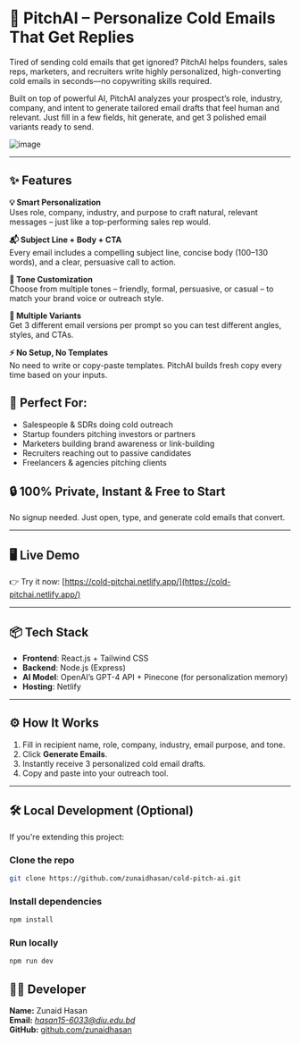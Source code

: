 # 🚀 PitchAI – Personalize Cold Emails That Get Replies

Tired of sending cold emails that get ignored?
PitchAI helps founders, sales reps, marketers, and recruiters write highly personalized, high-converting cold emails in seconds—no copywriting skills required.

Built on top of powerful AI, PitchAI analyzes your prospect’s role, industry, company, and intent to generate tailored email drafts that feel human and relevant. Just fill in a few fields, hit generate, and get 3 polished email variants ready to send.


![image](https://github.com/user-attachments/assets/92cb81cb-41b4-4f47-a9b4-0e5b18c89496)


---

## ✨ Features

**💡 Smart Personalization** <br>
Uses role, company, industry, and purpose to craft natural, relevant messages – just like a top-performing sales rep would.

**📬 Subject Line + Body + CTA** <br>
Every email includes a compelling subject line, concise body (100–130 words), and a clear, persuasive call to action.

**🎯 Tone Customization** <br>
Choose from multiple tones – friendly, formal, persuasive, or casual – to match your brand voice or outreach style.

**🔁 Multiple Variants** <br>
Get 3 different email versions per prompt so you can test different angles, styles, and CTAs.

**⚡ No Setup, No Templates** <br>
No need to write or copy-paste templates. PitchAI builds fresh copy every time based on your inputs.

## 👤 Perfect For:
- Salespeople & SDRs doing cold outreach
- Startup founders pitching investors or partners
- Marketers building brand awareness or link-building
- Recruiters reaching out to passive candidates
- Freelancers & agencies pitching clients

## 🔒 100% Private, Instant & Free to Start
No signup needed. Just open, type, and generate cold emails that convert.


---

## 🖥️ Live Demo

👉 Try it now: [https://cold-pitchai.netlify.app/](https://cold-pitchai.netlify.app/)

---

## 📦 Tech Stack

- **Frontend**: React.js + Tailwind CSS
- **Backend**: Node.js (Express)
- **AI Model**: OpenAI’s GPT-4 API + Pinecone (for personalization memory)
- **Hosting**: Netlify

---

## ⚙️ How It Works

1. Fill in recipient name, role, company, industry, email purpose, and tone.
2. Click **Generate Emails**.
3. Instantly receive 3 personalized cold email drafts.
4. Copy and paste into your outreach tool.

---

## 🛠️ Local Development (Optional)

If you're extending this project:

### Clone the repo

```bash
git clone https://github.com/zunaidhasan/cold-pitch-ai.git
```
### Install dependencies
```bash
npm install
```
### Run locally
```bash
npm run dev
```

## 👨‍💻 Developer 
**Name:** Zunaid Hasan  
**Email:** *hasan15-6033@diu.edu.bd*  
**GitHub:** [github.com/zunaidhasan](https://github.com/zunaidhasan)

